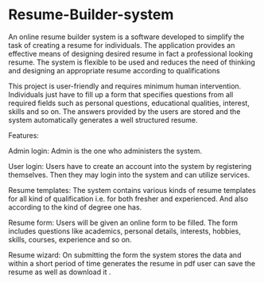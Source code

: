 # Resume-Builder-system
An online resume builder system is a software developed to simplify the task of creating a resume for individuals. The application provides an effective means of designing desired resume in fact a professional looking resume. The system is flexible to be used and reduces the need of thinking and designing an appropriate resume according to qualifications

This project is user-friendly and requires minimum human intervention. Individuals just have to fill up a form that specifies questions from all required fields such as personal questions, educational qualities, interest, skills and so on. The answers provided by the users are stored and the system automatically generates a well structured resume. 

Features:

Admin login: Admin is the one who administers the system.

User login: Users have to create an account into the system by registering themselves. Then they may login into the system and can utilize services.

Resume templates: The system contains various kinds of resume templates for all kind of qualification i.e. for both fresher and experienced. And also according to the kind of degree one has.

Resume form: Users will be given an online form to be filled. The form includes questions like academics, personal details, interests, hobbies, skills, courses, experience and so on.

Resume wizard: On submitting the form the system stores the data and within a short period of time generates the resume in pdf user can save the resume as well as download it .
